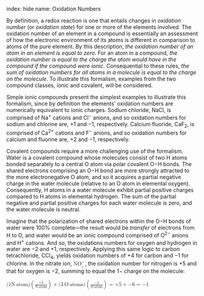 index: hide
name: Oxidation Numbers

By definition, a redox reaction is one that entails changes in  *oxidation number* (or  *oxidation state*) for one or more of the elements involved. The oxidation number of an element in a compound is essentially an assessment of how the electronic environment of its atoms is different in comparison to atoms of the pure element. By this description,  *the oxidation number of an atom in an element is equal to zero*. For an atom in a compound,  *the oxidation number is equal to the charge the atom would have in the compound if the compound were ionic*. Consequential to these rules,  *the sum of oxidation numbers for all atoms in a molecule is equal to the charge on the molecule*. To illustrate this formalism, examples from the two compound classes, ionic and covalent, will be considered.

Simple ionic compounds present the simplest examples to illustrate this formalism, since by definition the elements’ oxidation numbers are numerically equivalent to ionic charges. Sodium chloride, NaCl, is comprised of Na<sup>+</sup> cations and Cl<sup>−</sup> anions, and so oxidation numbers for sodium and chlorine are, +1 and −1, respectively. Calcium fluoride, CaF<sub>2</sub>, is comprised of Ca<sup>2+</sup> cations and F<sup>−</sup> anions, and so oxidation numbers for calcium and fluorine are, +2 and −1, respectively.

Covalent compounds require a more challenging use of the formalism. Water is a covalent compound whose molecules consist of two H atoms bonded separately to a central O atom via polar covalent O−H bonds. The shared electrons comprising an O−H bond are more strongly attracted to the more electronegative O atom, and so it acquires a partial negative charge in the water molecule (relative to an O atom in elemental oxygen). Consequently, H atoms in a water molecule exhibit partial positive charges compared to H atoms in elemental hydrogen. The sum of the partial negative and partial positive charges for each water molecule is zero, and the water molecule is neutral.

Imagine that the polarization of shared electrons within the O−H bonds of water were 100% complete—the result would be  *transfer* of electrons from H to O, and water would be an ionic compound comprised of O<sup>2−</sup> anions and H<sup>+</sup> cations. And so, the oxidations numbers for oxygen and hydrogen in water are −2 and +1, respectively. Applying this same logic to carbon tetrachloride, CCl<sub>4</sub>, yields oxidation numbers of +4 for carbon and −1 for chlorine. In the nitrate ion, <math xmlns:q="http://cnx.rice.edu/qml/1.0" xmlns:m="http://www.w3.org/1998/Math/MathML" xmlns:bib="http://bibtexml.sf.net/" xmlns:md="http://cnx.rice.edu/mdml" xmlns="http://cnx.rice.edu/cnxml"><mrow><msubsup><mrow><mtext>NO</mtext></mrow><mrow><msub><mrow/><mn>3</mn></msub></mrow><mo>−</mo></msubsup></mrow></math>, the oxidation number for nitrogen is +5 and that for oxygen is −2, summing to equal the 1− charge on the molecule:

<math xmlns:q="http://cnx.rice.edu/qml/1.0" xmlns:m="http://www.w3.org/1998/Math/MathML" xmlns:bib="http://bibtexml.sf.net/" xmlns:md="http://cnx.rice.edu/mdml" xmlns="http://cnx.rice.edu/cnxml"><mrow><mo stretchy="false">(</mo><mn>1</mn><mtext>N</mtext><mspace width="0.2em"/><mtext>atom</mtext><mo stretchy="false">)</mo><mo>(</mo><mfrac><mrow><mo>+</mo><mn>5</mn></mrow><mrow><mtext>N</mtext><mspace width="0.2em"/><mtext>atom</mtext></mrow></mfrac><mo>)</mo><mo>+</mo><mo stretchy="false">(</mo><mn>3</mn><mspace width="0.2em"/><mtext>O</mtext><mspace width="0.2em"/><mtext>atoms</mtext><mo stretchy="false">)</mo><mo>(</mo><mfrac><mrow><mn>−2</mn></mrow><mrow><mtext>O</mtext><mspace width="0.2em"/><mtext>atom</mtext></mrow></mfrac><mo>)</mo><mo>=</mo><mn>+5</mn><mo>+</mo><mn>−6</mn><mo>=</mo><mn>−1</mn></mrow></math>
